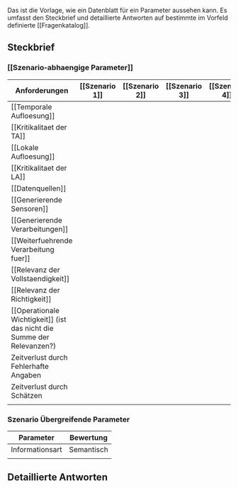 Das ist die Vorlage, wie ein Datenblatt für ein Parameter aussehen kann.
Es umfasst den Steckbrief und detaillierte Antworten auf bestimmte im Vorfeld definierte [[Fragenkatalog]].

## Steckbrief
### [[Szenario-abhaengige Parameter]]

| Anforderungen                                                          | [[Szenario 1]] | [[Szenario 2]] | [[Szenario 3]] | [[Szenario 4]] | [[Szenario 5]] |
| ---------------------------------------------------------------------- | -------------- | -------------- | -------------- | -------------- | -------------- |
| [[Temporale Aufloesung]]                                               |                |                |                |                |                |
| [[Kritikalitaet der TA]]                                               |                |                |                |                |                |
| [[Lokale Aufloesung]]                                                  |                |                |                |                |                |
| [[Kritikalitaet der LA]]                                               |                |                |                |                |                |
| [[Datenquellen]]                                                       |                |                |                |                |                |
| [[Generierende Sensoren]]                                              |                |                |                |                |                |
| [[Generierende Verarbeitungen]]                                        |                |                |                |                |                |
| [[Weiterfuehrende Verarbeitung fuer]]                                  |                |                |                |                |                |
| [[Relevanz der Vollstaendigkeit]]                                      |                |                |                |                |                |
| [[Relevanz der Richtigkeit]]                                           |                |                |                |                |                |
| [[Operationale Wichtigkeit]] (ist das nicht die Summe der Relevanzen?) |                |                |                |                |                |
| Zeitverlust durch Fehlerhafte Angaben                                  |                |                |                |                |                |
| Zeitverlust durch Schätzen                                             |                |                |                |                |                |
|                                                                        |                |                |                |                |                |

### Szenario Übergreifende Parameter

| Parameter       | Bewertung  |
| --------------- | ---------- |
| Informationsart | Semantisch |
|                 |            |


## Detaillierte Antworten